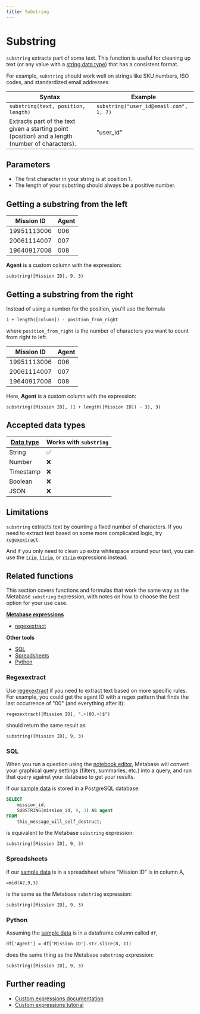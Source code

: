 ```yaml
---
title: Substring
---
```


# Substring

`substring` extracts part of some text. This function is useful for cleaning up text (or any value with a [string data type](https://www.metabase.com/learn/grow-your-data-skills/data-fundamentals/data-types-overview#examples-of-data-types)) that has a consistent format.

For example, `substring` should work well on strings like SKU numbers, ISO codes, and standardized email addresses.

| Syntax                                                                                           | Example                                |
| ------------------------------------------------------------------------------------------------ | -------------------------------------- |
| `substring(text, position, length)`                                                              | `substring("user_id@email.com", 1, 7)` |
| Extracts part of the text given a starting point (position) and a length (number of characters). | "user_id"                              |

## Parameters

- The first character in your string is at position 1.
- The length of your substring should always be a positive number.

## Getting a substring from the left

| Mission ID  | Agent |
| ----------- | ----- |
| 19951113006 | 006   |
| 20061114007 | 007   |
| 19640917008 | 008   |

**Agent** is a custom column with the expression:

```
substring([Mission ID], 9, 3)
```

## Getting a substring from the right

Instead of using a number for the position, you'll use the formula

```
1 + length([column]) - position_from_right
```

where `position_from_right` is the number of characters you want to count from right to left.

| Mission ID  | Agent |
| ----------- | ----- |
| 19951113006 | 006   |
| 20061114007 | 007   |
| 19640917008 | 008   |

Here, **Agent** is a custom column with the expression:

```
substring([Mission ID], (1 + length([Mission ID]) - 3), 3)
```

## Accepted data types

| [Data type](https://www.metabase.com/learn/grow-your-data-skills/data-fundamentals/data-types-overview#examples-of-data-types) | Works with `substring` |
| ------------------------------------------------------------------------------------------------------------------------------ | ---------------------- |
| String                                                                                                                         | ✅                     |
| Number                                                                                                                         | ❌                     |
| Timestamp                                                                                                                      | ❌                     |
| Boolean                                                                                                                        | ❌                     |
| JSON                                                                                                                           | ❌                     |

## Limitations

`substring` extracts text by counting a fixed number of characters. If you need to extract text based on some more complicated logic, try [`regexextract`](../../expressions-list.md#regexextract).

And if you only need to clean up extra whitespace around your text, you can use the [`trim`](../../expressions-list.md#trim), [`ltrim`](../../expressions-list.md#ltrim), or [`rtrim`](../../expressions-list.md#rtrim) expressions instead.

## Related functions

This section covers functions and formulas that work the same way as the Metabase `substring` expression, with notes on how to choose the best option for your use case.

**[Metabase expressions](../../expressions-list.md)**

- [regexextract](#regexextract)

**Other tools**

- [SQL](#sql)
- [Spreadsheets](#spreadsheets)
- [Python](#python)

### Regexextract

Use [regexextract](../regexextract.md) if you need to extract text based on more specific rules. For example, you could get the agent ID with a regex pattern that finds the last occurrence of "00" (and everything after it):

```
regexextract([Mission ID], ".+(00.+)$")
```

should return the same result as

```
substring([Mission ID], 9, 3)
```

### SQL

When you run a question using the [notebook editor](https://www.metabase.com/glossary/notebook_editor), Metabase will convert your graphical query settings (filters, summaries, etc.) into a query, and run that query against your database to get your results.

If our [sample data](#getting-a-substring-from-the-left) is stored in a PostgreSQL database:

```sql
SELECT
    mission_id,
    SUBSTRING(mission_id, 9, 3) AS agent
FROM
    this_message_will_self_destruct;
```

is equivalent to the Metabase `substring` expression:

```
substring([Mission ID], 9, 3)
```

### Spreadsheets

If our [sample data](#getting-a-substring-from-the-left) is in a spreadsheet where "Mission ID" is in column A,

```
=mid(A2,9,3)
```

is the same as the Metabase `substring` expression:

```
substring([Mission ID], 9, 3)
```

### Python

Assuming the [sample data](#getting-a-substring-from-the-left) is in a dataframe column called `df`,

```
df['Agent'] = df['Mission ID'].str.slice(8, 11)
```

does the same thing as the Metabase `substring` expression:

```
substring([Mission ID], 9, 3)
```

## Further reading

- [Custom expressions documentation](../../expressions.md)
- [Custom expressions tutorial](https://www.metabase.com/learn/metabase-basics/querying-and-dashboards/questions/custom-expressions)
